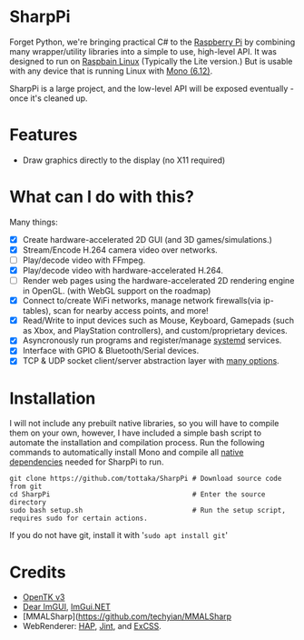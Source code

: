 # SharpPi
Forget Python, we're bringing practical C# to the [Raspberry Pi](https://www.raspberrypi.org/) by combining many wrapper/utility libraries into a simple to use, high-level API. It was designed to run on [Raspbain Linux](https://www.raspberrypi.org/software/operating-systems/) (Typically the Lite version.) But is usable with any device that is running Linux with [Mono (6.12)](https://www.mono-project.com/).

SharpPi is a large project, and the low-level API will be exposed eventually - once it's cleaned up.

# Features
- Draw graphics directly to the display (no X11 required)
# What can I do with this?
Many things:
- [x] Create hardware-accelerated 2D GUI (and 3D games/simulations.)
- [x] Stream/Encode H.264 camera video over networks.
- [ ] Play/decode video with FFmpeg.
- [x] Play/decode video with hardware-accelerated H.264.
- [ ] Render web pages using the hardware-accelerated 2D rendering engine in OpenGL. (with WebGL support on the roadmap)
- [x] Connect to/create WiFi networks, manage network firewalls(via ip-tables), scan for nearby access points, and more!
- [x] Read/Write to input devices such as Mouse, Keyboard, Gamepads (such as Xbox, and PlayStation controllers), and custom/proprietary devices.
- [x] Asyncronously run programs and register/manage [systemd](https://systemd.io/) services.
- [x] Interface with GPIO & Bluetooth/Serial devices.
- [x] TCP & UDP socket client/server abstraction layer with [many options](https://github.com/tottaka/SharpPi).

# Installation
I will not include any prebuilt native libraries, so you will have to compile them on your own, however, I have included a simple bash script to automate the installation and compilation process.
Run the following commands to automatically install Mono and compile all [native dependencies](https://github.com/tottaka/SharpPi/tree/master/deps/) needed for SharpPi to run.
```
git clone https://github.com/tottaka/SharpPi # Download source code from git
cd SharpPi                                   # Enter the source directory
sudo bash setup.sh                           # Run the setup script, requires sudo for certain actions.
```
If you do not have git, install it with '```sudo apt install git```'

# Credits
- [OpenTK v3](https://github.com/opentk/opentk/tree/3.x)
- [Dear ImGUI](https://github.com/ocornut/imgui), [ImGui.NET](https://github.com/mellinoe/ImGui.NET)
- [MMALSharp](https://github.com/techyian/MMALSharp
- WebRenderer: [HAP](https://html-agility-pack.net/), [Jint](https://github.com/sebastienros/jint), and [ExCSS](https://github.com/TylerBrinks/ExCSS).
